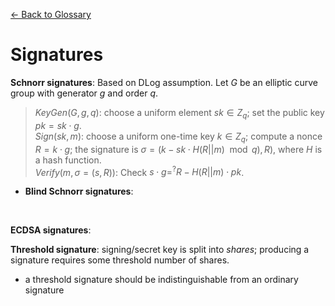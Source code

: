[&larr; Back to Glossary](../glossary.md)

# Signatures

**Schnorr signatures**: Based on DLog assumption. Let $G$ be an elliptic curve group with generator $g$ and order $q$.
> $KeyGen(G, g, q)$: choose a uniform element $sk \in Z_q$; set the public key $pk = sk \cdot g$.  
> $Sign(sk, m)$: choose a uniform one-time key $k \in Z_q$; compute a nonce $R = k \cdot g$; the signature is $\sigma = (k - sk \cdot H(R || m ) \mod q), R)$, where $H$ is a hash function.  
> $Verify(m, \sigma = (s,R))$: Check $s \cdot g =^? R - H(R || m) \cdot pk$.
- **Blind Schnorr signatures**:

<br/>

**ECDSA signatures**:

**Threshold signature**: signing/secret key is split into _shares_; producing a signature requires some threshold number of shares.
- a threshold signature should be indistinguishable from an ordinary signature
